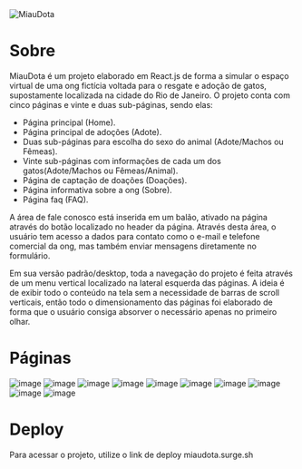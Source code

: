 <img src="https://i.ibb.co/SKFz93P/image.png" alt="MiauDota"/>

<h1>Sobre</h1>

MiauDota é um projeto elaborado em React.js de forma a simular o espaço virtual de uma ong fictícia voltada para o resgate e adoção de gatos, supostamente localizada na cidade do Rio de Janeiro.
O projeto conta com cinco páginas e vinte e duas sub-páginas, sendo elas:

- Página principal (Home).
- Página principal de adoções (Adote).
- Duas sub-páginas para escolha do sexo do animal (Adote/Machos ou Fêmeas).
- Vinte sub-páginas com informações de cada um dos gatos(Adote/Machos ou Fêmeas/Animal).
- Página de captação de doações (Doações).
- Página informativa sobre a ong (Sobre).
- Página faq (FAQ).

A área de fale conosco está inserida em um balão, ativado na página através do botão localizado no header da página. Através desta área, o usuário tem acesso a dados para contato como o e-mail e telefone comercial da ong, mas também enviar mensagens diretamente no formulário.

Em sua versão padrão/desktop, toda a navegação do projeto é feita através de um menu vertical localizado na lateral esquerda das páginas. A ideia é de exibir todo o conteúdo na tela sem a necessidade de barras de scroll verticais, então todo o dimensionamento das páginas foi elaborado de forma que o usuário consiga absorver o necessário apenas no primeiro olhar.

<h1>Páginas</h1>

![image](https://user-images.githubusercontent.com/108569272/236898342-f67b32ac-6af4-4719-b7e0-658484260d80.png)
![image](https://user-images.githubusercontent.com/108569272/236898980-0bde75e7-42d1-4497-8bfe-6d9625d086bd.png)
![image](https://user-images.githubusercontent.com/108569272/236899056-186de18b-b9ee-4dfc-bfe6-db4d0780f754.png)
![image](https://user-images.githubusercontent.com/108569272/236898426-7499fc0a-6edc-4ca7-8ff4-8b212799991b.png)
![image](https://user-images.githubusercontent.com/108569272/236898674-58a26676-5bdd-4e23-837f-0b9dd008ef4a.png)
![image](https://user-images.githubusercontent.com/108569272/236898716-57190032-a357-463a-87a9-fe4278626df7.png)
![image](https://user-images.githubusercontent.com/108569272/236898789-c811d1bd-7c93-4d12-b331-a1d251ecbd7d.png)
![image](https://user-images.githubusercontent.com/108569272/236898489-e436472a-1bd6-4a23-a445-c23a1fb64cd4.png)
![image](https://user-images.githubusercontent.com/108569272/236898539-3255a9f0-352d-4531-b793-ad784e97f1ed.png)
![image](https://user-images.githubusercontent.com/108569272/236898598-7e0154f4-2eba-47a6-b992-815f42384440.png)

<h1>Deploy</h1>

Para acessar o projeto, utilize o link de deploy miaudota.surge.sh
